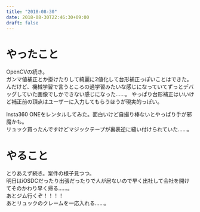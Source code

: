 ```yaml
---
title: "2018-08-30"
date: 2018-08-30T22:46:30+09:00
draft: false
---
```


# やったこと
OpenCVの続き。  
ガンマ値補正とか掛けたりして綺麗に2値化して台形補正っぽいことはできた。  
んだけど、機械学習で言うところの過学習みたいな感じになっていてずっとデバッグしていた画像でしかできない感じになった……。
やっぱり台形補正はいいけど補正前の頂点はユーザーに入力してもらうほうが現実的っぽい。  
  
Insta360 ONEをレンタルしてみた。面白いけど自撮り棒ないとやっぱり手が邪魔かも。  
リュック買ったんですけどマジックテープが裏表逆に縫い付けられていた……。
  
# やること
とりあえず続き。案件の様子見つつ。  
明日はiOSDCだったり出張だったりで人が居ないので早く出社して会社を開けてそのかわり早く帰る……。  
あとジム行くぞ！！！！  
あとリュックのクレームを一応入れる……。  

